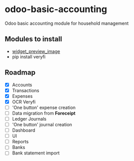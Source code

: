 
# odoo-basic-accounting

Odoo basic accounting module for household management

## Modules to install

- [widget_preview_image](https://apps.odoo.com/apps/modules/17.0/widget_preview_image)
- pip install veryfi

## Roadmap

- [x] Accounts
- [x] Transactions
- [x] Expenses
- [x] OCR Veryfi
- [ ] 'One button' expense creation
- [ ] Data migration from __Foreceipt__
- [ ] Ledger Journals
- [ ] 'One button' journal creation
- [ ] Dashboard
- [ ] UI
- [ ] Reports
- [ ] Banks
- [ ] Bank statement import
